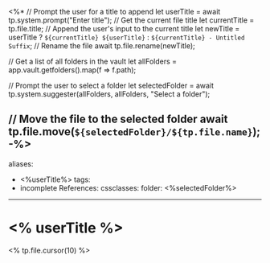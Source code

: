 <%* 
// Prompt the user for a title to append
let userTitle = await tp.system.prompt("Enter title");
// Get the current file title
let currentTitle = tp.file.title;
// Append the user's input to the current title
let newTitle = userTitle ? `${currentTitle} ${userTitle}` : `${currentTitle} - Untitled Suffix`;
// Rename the file
await tp.file.rename(newTitle);

// Get a list of all folders in the vault
let allFolders = app.vault.getfolders().map(f => f.path);

// Prompt the user to select a folder
let selectedFolder = await tp.system.suggester(allFolders, allFolders, "Select a folder");

// Move the file to the selected folder
await tp.file.move(`${selectedFolder}/${tp.file.name}`);
-%>
---
aliases:
  - <%userTitle%>
tags:
  - incomplete
References:
cssclasses:
folder: <%selectedFolder%>
---
# <% userTitle %>
<% tp.file.cursor(10) %>